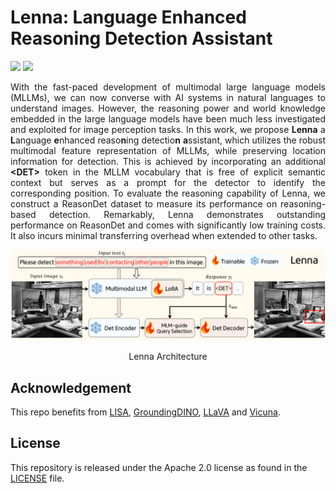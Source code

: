 # Lenna: Language Enhanced Reasoning Detection Assistant
<a href='https://github.com/Meituan-AutoML/Lenna'><img src='https://img.shields.io/badge/Project-Page-Green'></a>
<a href=''><img src='https://img.shields.io/badge/Paper-Arxiv-red'></a>
<p>
<div align="justify">
With the fast-paced development of multimodal large language models (MLLMs), we can now converse with AI systems in natural languages to understand images. However, the reasoning power and world knowledge embedded in the large language models have been much less investigated and exploited for image perception tasks. In this work, we propose <b>Lenna</b> a <b>L</b>anguage <b>e</b>nhanced reaso<b>n</b>ing detectio<b>n</b> <b>a</b>ssistant, which utilizes the robust multimodal feature representation of MLLMs, while preserving location information for detection. This is achieved by incorporating an additional <b>&lt;DET&gt;</b> token in the MLLM vocabulary that is free of explicit semantic context but serves as a prompt for the detector to identify the corresponding position. To evaluate the reasoning capability of Lenna, we construct a ReasonDet dataset to measure its performance on reasoning-based detection. Remarkably, Lenna demonstrates outstanding performance on ReasonDet and comes with significantly low training costs. It also incurs minimal transferring overhead when extended to other tasks.
</div>
</p>
<p>
  <p align="center"><img src="./assets/lenna.png" alt="teaser" width="600px" /></p>
  <p align="center">Lenna Architecture</p>
</p>

## Acknowledgement

This repo benefits from [LISA](https://github.com/dvlab-research/LISA), [GroundingDINO](https://github.com/IDEA-Research/GroundingDINO), [LLaVA](https://github.com/haotian-liu/LLaVA) and [Vicuna](https://github.com/lm-sys/FastChat). 


## License
This repository is released under the Apache 2.0 license as found in the [LICENSE](https://github.com/Meituan-AutoML/Lenna/blob/main/LICENSE) file.
